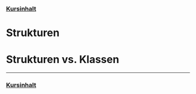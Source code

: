 ### [Kursinhalt](../README.md)

Strukturen
==========


Strukturen vs. Klassen
======================



---
### [Kursinhalt](../README.md)